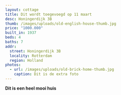 ```yaml
---
layout: cottage
title: Dit wordt toegevoegd op 11 maart
desc: Honingerdijk 3B
thumb: /images/uploads/old-english-house-thumb.jpg
price: "1000.000"
built_in: 1937
beds: 4
baths: 7
addr:
  street: Honingerdijk 3B
  locality: Rotterdam
  region: Holland
photos:
  - url: /images/uploads/old-brick-home-thumb.jpg
    caption: Dit is de extra foto
---
```

**Dit is een heel mooi huis**